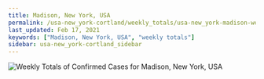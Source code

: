 ```yaml
---
title: Madison, New York, USA
permalink: /usa-new_york-cortland/weekly_totals/usa-new_york-madison-weekly_totals.html
last_updated: Feb 17, 2021
keywords: ["Madison, New York, USA", "weekly totals"]
sidebar: usa-new_york-cortland_sidebar
---
```


![Weekly Totals of Confirmed Cases for Madison, New York, USA](/covid_tracker/images/graphs/usa-new_york-madison-weekly_totals_graph.png)
